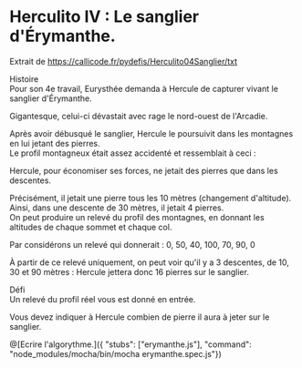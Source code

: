 # Herculito IV : Le sanglier d'Érymanthe.
  Extrait de https://callicode.fr/pydefis/Herculito04Sanglier/txt
  
  Histoire
  <br/>Pour son 4e travail, Eurysthée demanda à Hercule de capturer vivant le sanglier d'Érymanthe.
  
  Gigantesque, celui-ci dévastait avec rage le nord-ouest de l'Arcadie.
  
  Après avoir débusqué le sanglier, Hercule le poursuivit dans les montagnes en lui jetant des pierres. <br/>Le profil montagneux était assez accidenté et ressemblait à ceci :
  
  Hercule, pour économiser ses forces, ne jetait des pierres que dans les descentes.
  
  Précisément, il jetait une pierre tous les 10 mètres (changement d'altitude).
  <br/>Ainsi, dans une descente de 30 mètres, il jetait 4 pierres.
  <br/>On peut produire un relevé du profil des montagnes, en donnant les altitudes de chaque sommet et chaque col.
  
  Par considérons un relevé qui donnerait : 0, 50, 40, 100, 70, 90, 0
  
  À partir de ce relevé uniquement, on peut voir qu'il y a 3 descentes, de 10, 30 et 90 mètres : Hercule jettera donc 16 pierres sur le sanglier.
  
  Défi
  <br/>Un relevé du profil réel vous est donné en entrée.
  
  Vous devez indiquer à Hercule combien de pierre il aura à jeter sur le sanglier.

@[Ecrire l'algorythme.]({ "stubs": ["erymanthe.js"], "command": "node_modules/mocha/bin/mocha erymanthe.spec.js"})
